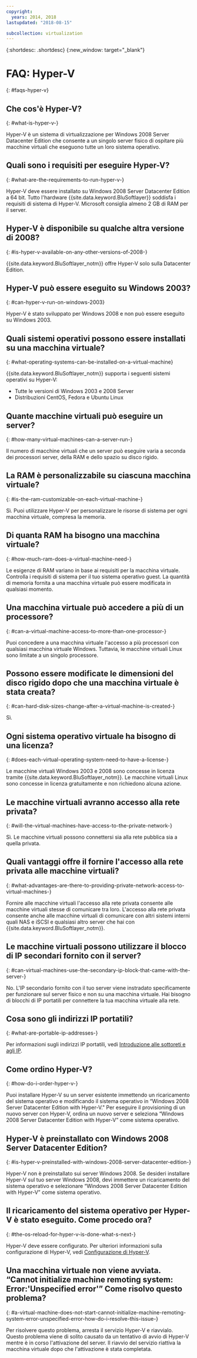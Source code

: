 ```yaml
---
copyright:
  years: 2014, 2018
lastupdated: "2018-08-15"

subcollection: virtualization
---
```

{:shortdesc: .shortdesc}
{:new_window: target="_blank"}

# FAQ: Hyper-V
{: #faqs-hyper-v}

## Che cos'è Hyper-V?
{: #what-is-hyper-v-}

Hyper-V è un sistema di virtualizzazione per Windows 2008 Server Datacenter Edition che consente a un singolo server fisico di ospitare più macchine virtuali che eseguono tutte un loro sistema operativo.

## Quali sono i requisiti per eseguire Hyper-V?
{: #what-are-the-requirements-to-run-hyper-v-}

Hyper-V deve essere installato su Windows 2008 Server Datacenter Edition a 64 bit. Tutto l'hardware {{site.data.keyword.BluSoftlayer}} soddisfa i requisiti di sistema di Hyper-V. Microsoft consiglia almeno 2 GB di RAM per il server.

## Hyper-V è disponibile su qualche altra versione di 2008?
{: #is-hyper-v-available-on-any-other-versions-of-2008-}

{{site.data.keyword.BluSoftlayer_notm}} offre Hyper-V solo sulla Datacenter Edition.

## Hyper-V può essere eseguito su Windows 2003?
{: #can-hyper-v-run-on-windows-2003}

Hyper-V è stato sviluppato per Windows 2008 e non può essere eseguito su Windows 2003.

## Quali sistemi operativi possono essere installati su una macchina virtuale?
{: #what-operating-systems-can-be-installed-on-a-virtual-machine}

{{site.data.keyword.BluSoftlayer_notm}} supporta i seguenti sistemi operativi su Hyper-V:

* Tutte le versioni di Windows 2003 e 2008 Server
* Distribuzioni CentOS, Fedora e Ubuntu Linux

## Quante macchine virtuali può eseguire un server?
{: #how-many-virtual-machines-can-a-server-run-}

Il numero di macchine virtuali che un server può eseguire varia a seconda dei processori server, della RAM e dello spazio su disco rigido.

## La RAM è personalizzabile su ciascuna macchina virtuale?
{: #is-the-ram-customizable-on-each-virtual-machine-}

Sì. Puoi utilizzare Hyper-V per personalizzare le risorse di sistema per ogni macchina virtuale, compresa la memoria.

## Di quanta RAM ha bisogno una macchina virtuale?
{: #how-much-ram-does-a-virtual-machine-need-}

Le esigenze di RAM variano in base ai requisiti per la macchina virtuale. Controlla i requisiti di sistema per il tuo sistema operativo guest. La quantità di memoria fornita a una macchina virtuale può essere modificata in qualsiasi momento.

## Una macchina virtuale può accedere a più di un processore?
{: #can-a-virtual-machine-access-to-more-than-one-processor-}

Puoi concedere a una macchina virtuale l'accesso a più processori con qualsiasi macchina virtuale Windows. Tuttavia, le macchine virtuali Linux sono limitate a un singolo processore.

## Possono essere modificate le dimensioni del disco rigido dopo che una macchina virtuale è stata creata?
{: #can-hard-disk-sizes-change-after-a-virtual-machine-is-created-}

Sì.

## Ogni sistema operativo virtuale ha bisogno di una licenza?
{: #does-each-virtual-operating-system-need-to-have-a-license-}

Le macchine virtuali Windows 2003 e 2008 sono concesse in licenza tramite {{site.data.keyword.BluSoftlayer_notm}}. Le macchine virtuali Linux sono concesse in licenza gratuitamente e non richiedono alcuna azione.

## Le macchine virtuali avranno accesso alla rete privata?
{: #will-the-virtual-machines-have-access-to-the-private-network-}

Sì. Le macchine virtuali possono connettersi sia alla rete pubblica sia a quella privata.

## Quali vantaggi offre il fornire l'accesso alla rete privata alle macchine virtuali?
{: #what-advantages-are-there-to-providing-private-network-access-to-virtual-machines-}

Fornire alle macchine virtuali l'accesso alla rete privata consente alle macchine virtuali stesse di comunicare tra loro. L'accesso alla rete privata consente anche alle macchine virtuali di comunicare con altri sistemi interni quali NAS e iSCSI e qualsiasi altro server che hai con {{site.data.keyword.BluSoftlayer_notm}}.

## Le macchine virtuali possono utilizzare il blocco di IP secondari fornito con il server?
{: #can-virtual-machines-use-the-secondary-ip-block-that-came-with-the-server-}

No. L'IP secondario fornito con il tuo server viene instradato specificamente per funzionare sul server fisico e non su una macchina virtuale. Hai bisogno di blocchi di IP portatili per connettere la tua macchina virtuale alla rete.

## Cosa sono gli indirizzi IP portatili?
{: #what-are-portable-ip-addresses-}

Per informazioni sugli indirizzi IP portatili, vedi [Introduzione alle sottoreti e agli IP](/docs/infrastructure/subnets?topic=subnets-getting-started-with-subnets-and-ips).

## Come ordino Hyper-V?
{: #how-do-i-order-hyper-v-}

Puoi installare Hyper-V su un server esistente immettendo un ricaricamento del sistema operativo e modificando il sistema operativo in “Windows 2008 Server Datacenter Edition with Hyper-V." Per eseguire il provisioning di un nuovo server con Hyper-V, ordina un nuovo server e seleziona “Windows 2008 Server Datacenter Edition with Hyper-V” come sistema operativo.

## Hyper-V è preinstallato con Windows 2008 Server Datacenter Edition?
{: #is-hyper-v-preinstalled-with-windows-2008-server-datacenter-edition-}

Hyper-V non è preinstallato sui server Windows 2008. Se desideri installare Hyper-V sul tuo server Windows 2008, devi immettere un ricaricamento del sistema operativo e selezionare “Windows 2008 Server Datacenter Edition with Hyper-V” come sistema operativo.

## Il ricaricamento del sistema operativo per Hyper-V è stato eseguito. Come procedo ora?
{: #the-os-reload-for-hyper-v-is-done-what-s-next-}

Hyper-V deve essere configurato. Per ulteriori informazioni sulla configurazione di Hyper-V, vedi [Configurazione di Hyper-V](/docs/infrastructure/virtualization?topic=Virtualization-setting-up-hyper-v).

## Una macchina virtuale non viene avviata. “Cannot initialize machine remoting system: Error:'Unspecified error'” Come risolvo questo problema?
{: #a-virtual-machine-does-not-start-cannot-initialize-machine-remoting-system-error-unspecified-error-how-do-i-resolve-this-issue-}

Per risolvere questo problema, arresta il servizio Hyper-V e riavvialo. Questo problema viene di solito causato da un tentativo di avvio di Hyper-V mentre è in corso l'attivazione del server. Il riavvio del servizio riattiva la macchina virtuale dopo che l'attivazione è stata completata.
